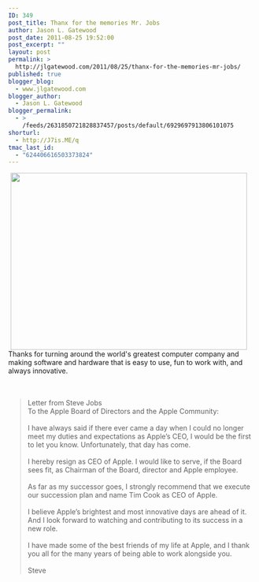 ```yaml
---
ID: 349
post_title: Thanx for the memories Mr. Jobs
author: Jason L. Gatewood
post_date: 2011-08-25 19:52:00
post_excerpt: ""
layout: post
permalink: >
  http://jlgatewood.com/2011/08/25/thanx-for-the-memories-mr-jobs/
published: true
blogger_blog:
  - www.jlgatewood.com
blogger_author:
  - Jason L. Gatewood
blogger_permalink:
  - >
    /feeds/2631850721828837457/posts/default/6929697913806101075
shorturl:
  - http://J7is.ME/q
tmac_last_id:
  - "624406616503373824"
---
```

<img class="alignleft" style="margin-left: 5px;margin-right: 5px" src="http://www.jlgatewood.com/wp-content/uploads/2012/01/steve-jobs.jpg" alt="" width="480" height="359" /> Thanks for turning around the world's greatest computer company and making software and hardware that is easy to use, fun to work with, and always innovative. <br /><br /><br /><blockquote>Letter from Steve Jobs<br />To the Apple Board of Directors and the Apple Community:<br /><br />I have always said if there ever came a day when I could no longer meet my duties and expectations as Apple’s CEO, I would be the first to let you know. Unfortunately, that day has come.<br /><br />I hereby resign as CEO of Apple. I would like to serve, if the Board sees fit, as Chairman of the Board, director and Apple employee.<br /><br />As far as my successor goes, I strongly recommend that we execute our succession plan and name Tim Cook as CEO of Apple.<br /><br />I believe Apple’s brightest and most innovative days are ahead of it. And I look forward to watching and contributing to its success in a new role. <br /><br />I have made some of the best friends of my life at Apple, and I thank you all for the many years of being able to work alongside you.<br /><br />Steve <br /></blockquote><br /><br /><br /><br /><br /><blockquote></blockquote>